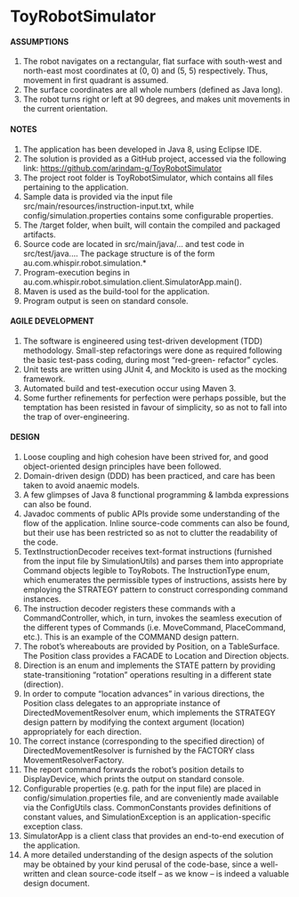 # ToyRobotSimulator

#### ASSUMPTIONS
1. The robot navigates on a rectangular, flat surface with south-west and north-east most coordinates at (0, 0) and (5, 5) respectively. Thus, movement in first quadrant is assumed.
2. The surface coordinates are all whole numbers (defined as Java long).
3. The robot turns right or left at 90 degrees, and makes unit movements in the current orientation.


#### NOTES
1. The application has been developed in Java 8, using Eclipse IDE.
2. The solution is provided as a GitHub project, accessed via the following link: https://github.com/arindam-g/ToyRobotSimulator
3. The project root folder is ToyRobotSimulator, which contains all files pertaining to the application.
4. Sample data is provided via the input file src/main/resources/instruction-input.txt, while config/simulation.properties contains some configurable properties.
5. The /target folder, when built, will contain the compiled and packaged artifacts.
6. Source code are located in src/main/java/... and test code in src/test/java.... The package structure is of the form au.com.whispir.robot.simulation.*
7. Program-execution begins in au.com.whispir.robot.simulation.client.SimulatorApp.main().
8. Maven is used as the build-tool for the application.
9. Program output is seen on standard console.


#### AGILE DEVELOPMENT
1. The software is engineered using test-driven development (TDD) methodology. Small-step refactorings were done as required following the basic test-pass coding, during most “red-green- refactor” cycles.
2. Unit tests are written using JUnit 4, and Mockito is used as the mocking framework.
3. Automated build and test-execution occur using Maven 3.
4. Some further refinements for perfection were perhaps possible, but the temptation has been resisted in favour of simplicity, so as not to fall into the trap of over-engineering.


#### DESIGN
1. Loose coupling and high cohesion have been strived for, and good object-oriented design principles have been followed.
2. Domain-driven design (DDD) has been practiced, and care has been taken to avoid anaemic models.
3. A few glimpses of Java 8 functional programming & lambda expressions can also be found.
4. Javadoc comments of public APIs provide some understanding of the flow of the application. Inline source-code comments can also be found, but their use has been restricted so as not to clutter the readability of the code.
5. TextInstructionDecoder receives text-format instructions (furnished from the input file by SimulationUtils) and parses them into appropriate Command objects legible to ToyRobots. The InstructionType enum, which enumerates the permissible types of instructions, assists here by employing the STRATEGY pattern to construct corresponding command instances.
6. The instruction decoder registers these commands with a CommandController, which, in turn, invokes the seamless execution of the different types of Commands (i.e. MoveCommand, PlaceCommand, etc.). This is an example of the COMMAND design pattern.
7. The robot’s whereabouts are provided by Position, on a TableSurface. The Position class provides a FACADE to Location and Direction objects.
8. Direction is an enum and implements the STATE pattern by providing state-transitioning “rotation” operations resulting in a different state (direction).
9. In order to compute “location advances” in various directions, the Position class delegates to an appropriate instance of DirectedMovementResolver enum, which implements the STRATEGY design pattern by modifying the context argument (location) appropriately for each direction.
10. The correct instance (corresponding to the specified direction) of DirectedMovementResolver is furnished by the FACTORY class MovementResolverFactory.
11. The report command forwards the robot’s position details to DisplayDevice, which prints the output on standard console.
12. Configurable properties (e.g. path for the input file) are placed in config/simulation.properties file, and are conveniently made available via the ConfigUtils class. CommonConstants provides definitions of constant values, and SimulationException is an application-specific exception class.
13. SimulatorApp is a client class that provides an end-to-end execution of the application.
14. A more detailed understanding of the design aspects of the solution may be obtained by your kind perusal of the code-base, since a well-written and clean source-code itself – as we know – is indeed a valuable design document.
